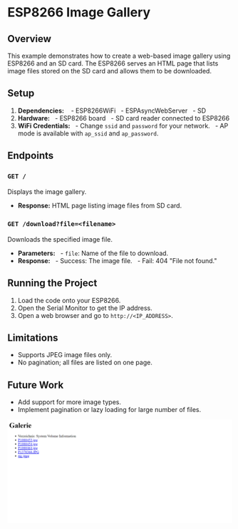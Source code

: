 # ESP8266 Image Gallery


## Overview
This example demonstrates how to create a web-based image gallery using ESP8266 and an SD card. The ESP8266 serves an HTML page that lists image files stored on the SD card and allows them to be downloaded.


## Setup
1. **Dependencies:** 
  - ESP8266WiFi
  - ESPAsyncWebServer
  - SD
2. **Hardware:**
  - ESP8266 board
  - SD card reader connected to ESP8266
3. **WiFi Credentials:**
  - Change `ssid` and `password` for your network.
  - AP mode is available with `ap_ssid` and `ap_password`.


## Endpoints


### `GET /`
Displays the image gallery.
- **Response:** HTML page listing image files from SD card.


### `GET /download?file=<filename>`
Downloads the specified image file.
- **Parameters:**
  - `file`: Name of the file to download.
- **Response:**
  - Success: The image file.
  - Fail: 404 "File not found."


## Running the Project
1. Load the code onto your ESP8266.
2. Open the Serial Monitor to get the IP address.
3. Open a web browser and go to `http://<IP_ADDRESS>`.


## Limitations
- Supports JPEG image files only.
- No pagination; all files are listed on one page.


## Future Work
- Add support for more image types.
- Implement pagination or lazy loading for large number of files.

<img src="chrome_JnhATSXTLk.png" alt="HTML-Ansicht">
